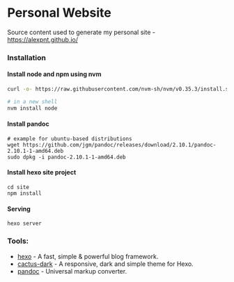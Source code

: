 # Personal Website

Source content used to generate my personal site - https://alexpnt.github.io/

### Installation

#### Install node and npm using nvm

```bash
curl -o- https://raw.githubusercontent.com/nvm-sh/nvm/v0.35.3/install.sh | bash

# in a new shell
nvm install node
```

#### Install pandoc

```
# example for ubuntu-based distributions
wget https://github.com/jgm/pandoc/releases/download/2.10.1/pandoc-2.10.1-1-amd64.deb
sudo dpkg -i pandoc-2.10.1-1-amd64.deb
```

#### Install hexo site project

```
cd site
npm install
```

#### Serving
```
hexo server
```
### Tools:

* [hexo](https://hexo.io/) - A fast, simple & powerful blog framework.
* [cactus-dark](https://github.com/probberechts/cactus-dark) - A responsive, dark and simple theme for Hexo. 
* [pandoc](https://github.com/jgm/pandoc) - Universal markup converter. 